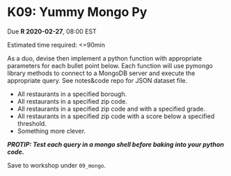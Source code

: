 # K09: Yummy Mongo Py

Due **R 2020-02-27**, 08:00 EST

Estimated time required: <=90min

As a duo, devise then implement a python function with appropriate parameters for each bullet point below. Each function will use pymongo library methods to connect to a MongoDB server and execute the appropriate query. See notes&code repo for JSON dataset file.

- All restaurants in a specified borough.
- All restaurants in a specified zip code.
- All restaurants in a specified zip code and with a specified grade.
- All restaurants in a specified zip code with a score below a specified threshold.
- Something more clever.

***PROTIP: Test each query in a mongo shell before baking into your python code.***

Save to workshop under `09_mongo`.
